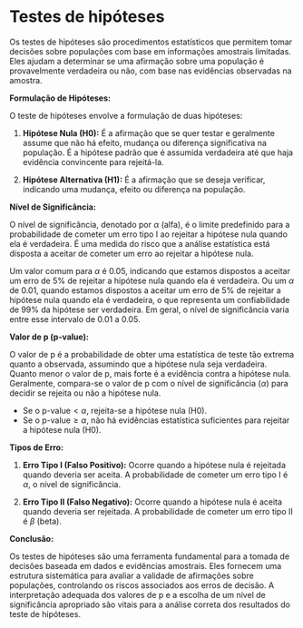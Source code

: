 # Testes de hipóteses

Os testes de hipóteses são procedimentos estatísticos que permitem tomar decisões sobre populações com base em informações amostrais limitadas. Eles ajudam a determinar se uma afirmação sobre uma população é provavelmente verdadeira ou não, com base nas evidências observadas na amostra.

**Formulação de Hipóteses:**

O teste de hipóteses envolve a formulação de duas hipóteses:

1. **Hipótese Nula (H0):** É a afirmação que se quer testar e geralmente assume que não há efeito, mudança ou diferença significativa na população. É a hipótese padrão que é assumida verdadeira até que haja evidência convincente para rejeitá-la.

2. **Hipótese Alternativa (H1):** É a afirmação que se deseja verificar, indicando uma mudança, efeito ou diferença na população.

**Nível de Significância:**

O nível de significância, denotado por $\alpha$ (alfa), é o limite predefinido para a probabilidade de cometer um erro tipo I ao rejeitar a hipótese nula quando ela é verdadeira. É uma medida do risco que a análise estatística está disposta a aceitar de cometer um erro ao rejeitar a hipótese nula.

Um valor comum para $\alpha$ é 0.05, indicando que estamos dispostos a aceitar um erro de 5% de rejeitar a hipótese nula quando ela é verdadeira. Ou um $\alpha$ de 0.01, quando estamos dispostos a aceitar um erro de 5% de rejeitar a hipótese nula quando ela é verdadeira, o que representa um confiabilidade de 99% da hipótese ser verdadeira. Em geral, o nível de significância varia entre esse intervalo de $0.01$ a $0.05$.

**Valor de p (p-value):**

O valor de p é a probabilidade de obter uma estatística de teste tão extrema quanto a observada, assumindo que a hipótese nula seja verdadeira. Quanto menor o valor de p, mais forte é a evidência contra a hipótese nula. Geralmente, compara-se o valor de p com o nível de significância ($\alpha$) para decidir se rejeita ou não a hipótese nula.

- Se o $\text{p-value} < \alpha$, rejeita-se a hipótese nula (H0).
- Se o $\text{p-value} \geq \alpha$, não há evidências estatística suficientes para rejeitar a hipótese nula (H0).

**Tipos de Erro:**

1. **Erro Tipo I (Falso Positivo):** Ocorre quando a hipótese nula é rejeitada quando deveria ser aceita. A probabilidade de cometer um erro tipo I é $\alpha$, o nível de significância.

2. **Erro Tipo II (Falso Negativo):** Ocorre quando a hipótese nula é aceita quando deveria ser rejeitada. A probabilidade de cometer um erro tipo II é $\beta$ (beta).

**Conclusão:**

Os testes de hipóteses são uma ferramenta fundamental para a tomada de decisões baseada em dados e evidências amostrais. Eles fornecem uma estrutura sistemática para avaliar a validade de afirmações sobre populações, controlando os riscos associados aos erros de decisão. A interpretação adequada dos valores de p e a escolha de um nível de significância apropriado são vitais para a análise correta dos resultados do teste de hipóteses.
